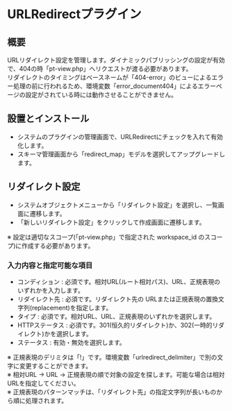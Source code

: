 # URLRedirectプラグイン

## 概要

URLリダイレクト設定を管理します。ダイナミックパブリッシングの設定が有効で、404の時「pt\-view\.php」へリクエストが渡る必要があります。  
リダイレクトのタイミングはベースネームが「404\-error」のビューによるエラー処理の前に行われるため、環境変数「error_document404」によるエラーページの設定がされている時には動作させることができません。

## 設置とインストール

- システムのプラグインの管理画面で、URLRedirectにチェックを入れて有効化します。
- スキーマ管理画面から「redirect\_map」モデルを選択してアップグレードします。

## リダイレクト設定

- システムオブジェクトメニューから「リダイレクト設定」を選択し、一覧画面に遷移します。
- 「新しいリダイレクト設定」をクリックして作成画面に遷移します。

※ 設定は適切なスコープ\(「pt\-view\.php」で指定された workspace\_id のスコープ\)に作成する必要があります。

### 入力内容と指定可能な項目

- コンディション : 必須です。相対URL\(ルート相対パス\)、URL、正規表現のいずれかを入力します。
- リダイレクト先 : 必須です。リダイレクト先の URLまたは正規表現の置換文字列\(replacement\)を指定します。
- タイプ : 必須です。相対URL、URL、正規表現のいずれかを選択します。
- HTTPステータス : 必須です。301\(恒久的リダイレクト\)か、302\(一時的リダイレクト\)かを選択します。
- ステータス : 有効・無効を選択します。

※ 正規表現のデリミタは「!」です。環境変数「urlredirect\_delimiter」で別の文字に変更することができます。  
※ 相対URL → URL → 正規表現の順で対象の設定を探します。可能な場合は相対URLを指定してください。  
※ 正規表現のパターンマッチは、「リダイレクト先」の指定文字列が長いものから順に処理されます。